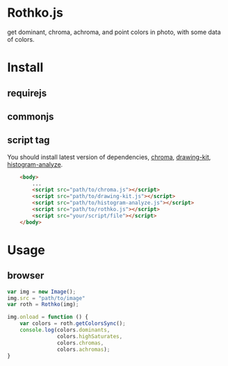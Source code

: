 # Rothko.js
get dominant, chroma, achroma, and point colors in photo, with some data of colors.

# Install 

## requirejs

## commonjs

## script tag
You should install latest version of dependencies, [chroma](https://github.com/gka/chroma.js), [drawing-kit](https://github.com/zeakd/drawing-kit.js), [histogram-analyze](https://github.com/zeakd/histogram-analyze.js). 

```html
    <body>
        ...
        <script src="path/to/chroma.js"></script>
        <script src="path/to/drawing-kit.js"></script>
        <script src="path/to/histogram-analyze.js"></script>
        <script src="path/to/rothko.js"></script>
        <script src="your/script/file"></script>
    </body>
```

# Usage


## browser

```js
var img = new Image();
img.src = "path/to/image"
var roth = Rothko(img);

img.onload = function () {
    var colors = roth.getColorsSync();
    console.log(colors.dominants,
                colors.highSaturates,
                colors.chromas,
                colors.achromas);
}

```